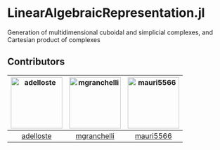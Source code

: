 # LinearAlgebraicRepresentation.jl

Generation of multidimensional cuboidal and simplicial complexes, and Cartesian product of complexes

## Contributors

[<img alt="adelloste" src="https://avatars.githubusercontent.com/u/29163287?v=4&s=117" width="117">](https://github.com/adelloste) |[<img alt="mgranchelli" src="https://avatars.githubusercontent.com/u/45238718?v=4&s=117" width="117">](https://github.com/mgranchelli) |[<img alt="mauri5566" src="https://avatars.githubusercontent.com/u/80046977?v=4&s=117" width="117">](https://github.com/mauri5566) |
:---: |:---: |:---: |
[adelloste](https://github.com/adelloste) |[mgranchelli](https://github.com/mgranchelli) |[mauri5566](https://github.com/mauri5566)

